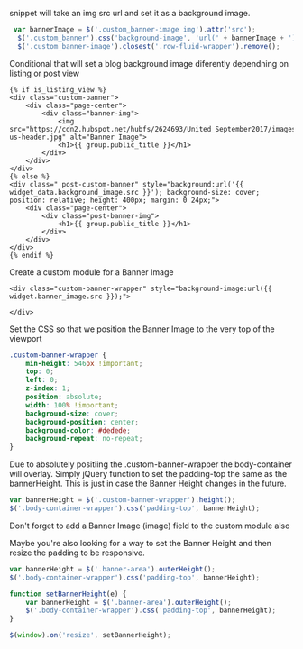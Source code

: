   snippet will take an img src url and set it as a background image.
 
 ```javascript
  var bannerImage = $('.custom_banner-image img').attr('src');
   $('.custom_banner').css('background-image', 'url(' + bannerImage + ')');
   $('.custom_banner-image').closest('.row-fluid-wrapper').remove();
   ```
   
Conditional that will set a blog background image diferently dependning on listing or post view
```
{% if is_listing_view %}
<div class="custom-banner">
    <div class="page-center">
        <div class="banner-img">
    	    <img src="https://cdn2.hubspot.net/hubfs/2624693/United_September2017/images/about-us-header.jpg" alt="Banner Image">
            <h1>{{ group.public_title }}</h1>
    	</div>
    </div>
</div>
{% else %}
<div class=" post-custom-banner" style="background:url('{{ widget_data.background_image.src }}'); background-size: cover; position: relative; height: 400px; margin: 0 24px;">
    <div class="page-center">
        <div class="post-banner-img">
            <h1>{{ group.public_title }}</h1>
    	</div>
    </div>
</div>
{% endif %}
```

Create a custom module for a Banner Image 
```
<div class="custom-banner-wrapper" style="background-image:url({{ widget.banner_image.src }});">

</div>
```
Set the CSS so that we position the Banner Image to the very top of the viewport
```css
.custom-banner-wrapper {
    min-height: 546px !important;
    top: 0;
    left: 0;
    z-index: 1;
    position: absolute;
    width: 100% !important;
    background-size: cover;
    background-position: center;
    background-color: #dedede;
    background-repeat: no-repeat;
}
```
Due to absolutely positiing the .custom-banner-wrapper the body-container will overlay. Simply jQuery function to set the 
padding-top the same as the bannerHeight. This is just in case the Banner Height changes in the future. 
```javascript
var bannerHeight = $('.custom-banner-wrapper').height();
$('.body-container-wrapper').css('padding-top', bannerHeight);
```
Don't forget to add a Banner Image (image) field to the custom module also

Maybe you're also looking for a way to set the Banner Height and then resize the padding to be responsive. 
```javascript
var bannerHeight = $('.banner-area').outerHeight();
$('.body-container-wrapper').css('padding-top', bannerHeight);

function setBannerHeight(e) {
	var bannerHeight = $('.banner-area').outerHeight();
	$('.body-container-wrapper').css('padding-top', bannerHeight);
}

$(window).on('resize', setBannerHeight);
```





